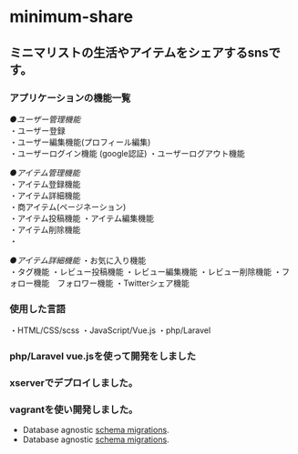 # minimum-share
## ミニマリストの生活やアイテムをシェアするsnsです。

### アプリケーションの機能一覧
*●ユーザー管理機能*  
・ユーザー登録   
・ユーザー編集機能(プロフィール編集)  
・ユーザーログイン機能  (google認証)
・ユーザーログアウト機能  

*●アイテム管理機能*  
・アイテム登録機能  
・アイテム詳細機能  
・商アイテム(ページネーション)  
・アイテム投稿機能
・アイテム編集機能  
・アイテム削除機能    
・

*●アイテム詳細機能*
・お気に入り機能  
・タグ機能
・レビュー投稿機能
・レビュー編集機能
・レビュー削除機能
・フォロー機能　フォロワー機能
・Twitterシェア機能

### 使用した言語
・HTML/CSS/scss
・JavaScript/Vue.js
・php/Laravel

### php/Laravel vue.jsを使って開発をしました
### xserverでデプロイしました。
### vagrantを使い開発しました。

- Database agnostic [schema migrations](https://laravel.com/docs/migrations).
- Database agnostic [schema migrations](https://laravel.com/docs/migrations).
